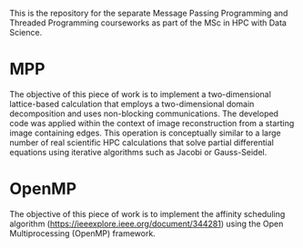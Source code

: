 This is the repository for the separate Message Passing Programming and Threaded Programming courseworks as part of the MSc in HPC with Data Science.

# MPP 
The objective of this piece of work is to implement a two-dimensional lattice-based calculation that employs a two-dimensional domain decomposition and uses non-blocking communications. The developed code was applied within the context of image reconstruction from a starting image containing edges. This operation is conceptually similar to a large number of real scientific HPC calculations that solve partial differential equations using iterative algorithms such as Jacobi or Gauss-Seidel.

# OpenMP
The objective of this piece of work is to implement the affinity scheduling algorithm (https://ieeexplore.ieee.org/document/344281) using the Open Multiprocessing (OpenMP) framework.
